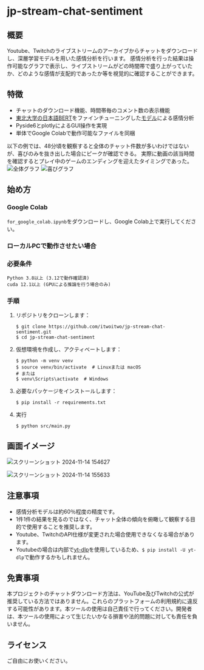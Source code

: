 # jp-stream-chat-sentiment

## 概要
Youtube、Twitchのライブストリームのアーカイブからチャットをダウンロードし、深層学習モデルを用いた感情分析を行います。
感情分析を行った結果は操作可能なグラフで表示し、ライブストリームがどの時間帯で盛り上がっていたか、どのような感情が支配的であったか等を視覚的に確認することができます。

## 特徴
- チャットのダウンロード機能、時間帯毎のコメント数の表示機能
- [東北大学の日本語BERT](https://github.com/cl-tohoku/bert-japanese)をファインチューニングした[モデル](https://huggingface.co/iton/YTLive-JaBERT-Emotion-v1)による感情分析
- Pyside6とplotlyによるGUI操作を実現
- 単体でGoogle Colabで動作可能なファイルを同梱

以下の例では、48分頃を観察すると全体のチャット件数が多いわけではないが、喜びのみを抜き出した場合にピークが確認できる。
実際に動画の該当時間を確認するとプレイ中のゲームのエンディングを迎えたタイミングであった。
![全体グラフ](https://github.com/user-attachments/assets/30bd3ebe-a9f0-47dd-823c-eb9d5e2466cf)
![喜びグラフ](https://github.com/user-attachments/assets/6bd088df-ebb5-4073-a2c3-04b857d0e398)

## 始め方

### Google Colab
`for_google_colab.ipynb`をダウンロードし、Google Colab上で実行してください。

### ローカルPCで動作させたい場合

### 必要条件

```
Python 3.8以上 (3.12で動作確認済)
cuda 12.1以上 (GPUによる推論を行う場合のみ)
```

### 手順

1. リポジトリをクローンします：
   ```
   $ git clone https://github.com/itwoitwo/jp-stream-chat-sentiment.git
   $ cd jp-stream-chat-sentiment
   ```

2. 仮想環境を作成し、アクティベートします：
   ```
   $ python -m venv venv
   $ source venv/bin/activate  # Linuxまたは macOS
   # または
   $ venv\Scripts\activate  # Windows
   ```

3. 必要なパッケージをインストールします：
   ```
   $ pip install -r requirements.txt
   ```

4. 実行
    ```
    $ python src/main.py
    ```

## 画面イメージ
![スクリーンショット 2024-11-14 154627](https://github.com/user-attachments/assets/c0047549-8099-42b8-97f1-b14c6e24277a)

![スクリーンショット 2024-11-14 155633](https://github.com/user-attachments/assets/a598bcd5-0646-41e5-a42b-05b0a4612f1d)

## 注意事項
* 感情分析モデルは約60％程度の精度です。
* 1件1件の結果を見るのではなく、チャット全体の傾向を俯瞰して観察する目的で使用することを推奨します。
* Youtube、TwitchのAPI仕様が変更された場合使用できなくなる場合があります。
* Youtubeの場合は内部で[yt-dlp](https://github.com/yt-dlp/yt-dlp)を使用しているため、`$ pip install -U yt-dlp`で動作するかもしれません。

## 免責事項
本プロジェクトのチャットダウンロード方法は、YouTube及びTwitchの公式が推奨している方法ではありません。これらのプラットフォームの利用規約に違反する可能性があります。本ツールの使用は自己責任で行ってください。開発者は、本ツールの使用によって生じたいかなる損害や法的問題に対しても責任を負いません。

## ライセンス
ご自由にお使いください。
